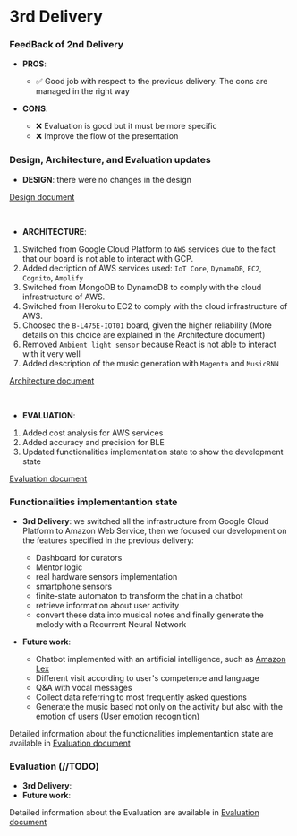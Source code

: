 # 3rd Delivery

### FeedBack of 2nd Delivery

* **PROS**:
  * ✅ Good job with respect to the previous delivery. The cons are managed in the right way 

* **CONS**:

  * ❌ Evaluation is good but it must be more specific
  * ❌ Improve the flow of the presentation

### Design, Architecture, and Evaluation updates

* **DESIGN**: there were no changes in the design

[Design document](./Design.md)

<br>

* **ARCHITECTURE**:

 1. Switched from Google Cloud Platform to `AWS` services due to the fact that our board is not able to interact with GCP.
 2. Added decription of AWS services used: `IoT Core`, `DynamoDB`, `EC2`, `Cognito`, `Amplify`
 3. Switched from MongoDB to DynamoDB to comply with the cloud infrastructure of AWS.
 4. Switched from Heroku to EC2 to comply with the cloud infrastructure of AWS.
 5. Choosed the `B-L475E-IOT01` board, given the higher reliability (More details on this choice are explained in the Architecture document)
 6. Removed `Ambient light sensor` because React is not able to interact with it very well
 7. Added description of the music generation with `Magenta` and `MusicRNN`

[Architecture document](./Architecture.md)

<br>

* **EVALUATION**:

1. Added cost analysis for AWS services
2. Added accuracy and precision for BLE
3. Updated functionalities implementation state to show the development state

[Evaluation document](./Evaluation.md)

### Functionalities implementantion state

* **3rd Delivery**: we switched all the infrastructure from Google Cloud Platform to Amazon Web Service, then we focused our development on the features specified in the previous delivery: 
  - Dashboard for curators
  - Mentor logic
  - real hardware sensors implementation
  - smartphone sensors
  - finite-state automaton to transform the chat in a chatbot
  - retrieve information about user activity
  - convert these data into musical notes and finally generate the melody with a Recurrent Neural Network

* **Future work**: 
  - Chatbot implemented with an artificial intelligence, such as [Amazon Lex](https://aws.amazon.com/it/lex/)
  - Different visit according to user's competence and language
  - Q&A with vocal messages 
  - Collect data referring to most frequently asked questions
  - Generate the music based not only on the activity but also with the emotion of users (User emotion recognition)

Detailed information about the functionalities implementantion state are available in [Evaluation document](./Evaluation.md#state)

### Evaluation (//TODO)
* **3rd Delivery**: 
* **Future work**:

Detailed information about the Evaluation are available in [Evaluation document](./Evaluation.md#costs)